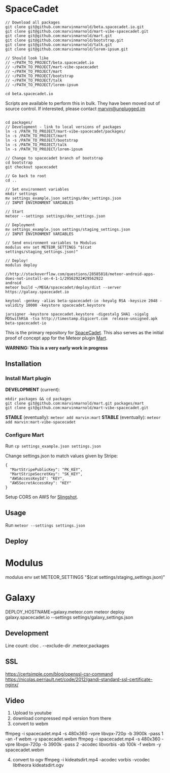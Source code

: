 SpaceCadet
==========

````
// Download all packages
git clone git@github.com:marvinmarnold/beta.spacecadet.io.git
git clone git@github.com:marvinmarnold/mart-vibe-spacecadet.git
git clone git@github.com:marvinmarnold/mart.git
git clone git@github.com:marvinmarnold/bootstrap.git
git clone git@github.com:marvinmarnold/talk.git
git clone git@github.com:marvinmarnold/lorem-ipsum.git

// Should look like
// ~/PATH_TO_PROJECT/beta.spacecadet.io
// ~/PATH_TO_PROJECT/mart-vibe-spacecadet
// ~/PATH_TO_PROJECT/mart
// ~/PATH_TO_PROJECT/bootstrap
// ~/PATH_TO_PROJECT/talk
// ~/PATH_TO_PROJECT/lorem-ipsum

cd beta.spacecadet.io

````

Scripts are available to perform this in bulk.
They have been moved out of source control.
If interested, please contact marvin@unplugged.im

````

cd packages/
// Development - link to local versions of packages
ln -s /PATH_TO_PROJECT/mart-vibe-spacecadet/packages/
ln -s /PATH_TO_PROJECT/mart
ln -s /PATH_TO_PROJECT/bootstrap
ln -s /PATH_TO_PROJECT/talk
ln -s /PATH_TO_PROJECT/lorem-ipsum

// Change to spacecadet branch of bootstrap
cd bootstrap
git checkout spacecadet

// Go back to root
cd ..

// Set environment variables
mkdir settings
mv settings_example.json settings/dev_settings.json
// INPUT ENVIRONMENT VARIABLES

// Start
meteor --settings settings/dev_settings.json

// Deployment
mv settings_example.json settings/staging_settings.json
// INPUT ENVIRONMENT VARIABLES

// Send environment variables to Modulus
modulus env set METEOR_SETTINGS "$(cat settings/staging_settings.json)"

// Deploy!
modulus deploy

//http://stackoverflow.com/questions/28585818/meteor-android-apps-does-not-install-on-4-1-1/29562922#29562922
android
meteor build ~/MEGA/spacecadet/deploy/dist --server https://galaxy.spacecadet.io

keytool -genkey -alias beta-spacecadet-io -keyalg RSA -keysize 2048 -validity 10000 -keystore spacecadet.keystore

jarsigner -keystore spacecadet.keystore -digestalg SHA1 -sigalg MD5withRSA -tsa http://timestamp.digicert.com  release-unsigned.apk beta-spacecadet-io
````




This is the primary repository for [SpaceCadet](https://spacecadet.io). This also serves as the initial proof of concept app for the Meteor plugin [Mart](https://github.com/marvinmarnold/mart).

**WARNING: This is a very early work in progress**

Installation
------------

### Install Mart plugin

**DEVELOPMENT** (current):

```
mkdir packages && cd packages
git clone git@github.com:marvinmarnold/mart.git packages/mart
git clone git@github.com:marvinmarnold/mart-vibe-spacecadet.git
```

**STABLE** (eventually): `meteor add marvin:mart`
**STABLE** (eventually): `meteor add marvin:mart-vibe-spacecadet`

### Configure Mart

Run `cp settings_example.json settings.json`

Change settings.json to match values given by Stripe:

```
{
  "MartStripePublicKey": "PK_KEY",
  "MartStripeSecretKey": "SK_KEY",
  "AWSAccessKeyId": "KEY",
  "AWSSecretAccessKey": "KEY"
}
```

Setup CORS on AWS for [Slingshot](https://github.com/CulturalMe/meteor-slingshot).

Usage
-----

Run `meteor --settings settings.json`

Deploy
------

Modulus
=====
modulus env set METEOR_SETTINGS "$(cat settings/staging_settings.json)"

Galaxy
=====
DEPLOY_HOSTNAME=galaxy.meteor.com meteor deploy galaxy.spacecadet.io --settings settings/galaxy_settings.json

Development
-----------

Line count: cloc . --exclude-dir .meteor,packages


SSL
---
https://certsimple.com/blog/openssl-csr-command
https://nicolas.perriault.net/code/2012/gandi-standard-ssl-certificate-nginx/

Video
-----
1) Upload to youtube
2) download compressed mp4 version from there
3) convert to webm

ffmpeg -i spacecadet.mp4 -s 480x360 -vpre libvpx-720p -b 3900k -pass 1 -an -f webm -y spacecadet.webm
ffmpeg -i spacecadet.mp4 -s 480x360 -vpre libvpx-720p -b 3900k -pass 2 -acodec libvorbis -ab 100k -f webm -y spacecadet.webm

4) convert to ogv
ffmpeg -i kideatsdirt.mp4 -acodec vorbis -vcodec libtheora kideatsdirt.ogv
